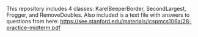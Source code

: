 This repository includes 4 classes: KarelBeeperBorder, SecondLargest, Frogger, and RemoveDoubles. Also included is a text file with answers to questions from here: https://see.stanford.edu/materials/icspmcs106a/28-practice-midterm.pdf
